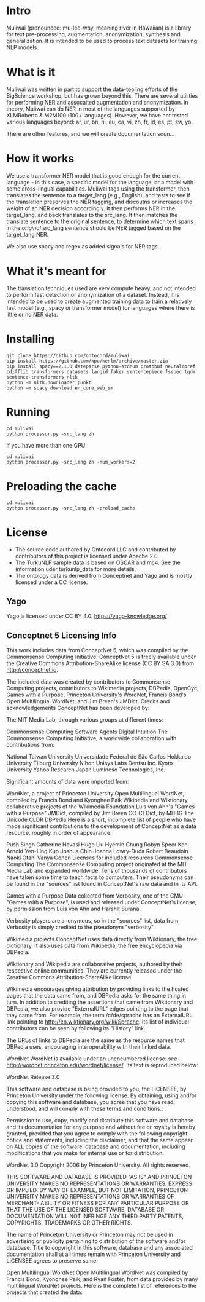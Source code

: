 # Intro
Muliwai (pronounced: mu-lee-why, meaning river in Hawaiian) is a library for text pre-processing, augmentation, anonymization, synthesis and generalization. It is intended to be used to process text datasets for training NLP models.

# What is it
Muliwai was written in part to support the data-tooling efforts of the BigScience workshop, but has grown beyond this. There are several utilities for performing NER and assocaited augmentation and anonymization. In theory, Muliwai can do NER in most of the languages supported by XLMRoberta & M2M100 (100+ languages). However, we have not tested various languages beyond: ar, ur, bn, hi, eu, ca, vi, zh, fr, id, es, pt,  sw, yo. 

There are other features, and we will create documentation soon...

# How it works
We use a transformer NER model that is good enough for the current language - in this case, a specific model for the language, or a model with some cross-lingual capabilities. Muliwai tags using the transformer, then translates the sentence to a target_lang (e.g., English), and tests to see if the translation preserves the NER tagging, and discoutns or increases the weight of an NER decision accordingly. It then performs NER in the target_lang, and back translates to the src_lang. It then matches the translate sentence to the original sentence, to determine which text spans in the *original* src_lang sentence should be NER tagged based on the target_lang NER.

We also use spacy and regex as added signals for NER tags.

# What it's meant for
The translation techniques used are very compute heavy, and not intended to perform fast detection or anonymization of a dataset. Instead, it is intended to be used to create augmented training data to train a relatively fast model (e.g., spacy or transformer model) for languages where there is little or no NER data.

# Installing
```
git clone https://github.com/ontocord/muliwai
pip install https://github.com/kpu/kenlm/archive/master.zip
pip install spacy==2.1.0 dateparse python-stdnum protobuf neuralcoref cdifflib transformers datasets langid faker sentencepiece fsspec tqdm sentence-transformers nltk
python -m nltk.downloader punkt 
python -m spacy download en_core_web_sm
```

# Running
```
cd muliwai
python processor.py -src_lang zh
```
If you have more than one GPU
```
cd muliwai
python processor.py -src_lang zh -num_workers=2
```

# Preloading the cache
```
cd muliwai
python processor.py -src_lang zh -preload_cache

```
# License

- The source code authored by Ontocord LLC and contributed by contributors of this project is licensed under Apache 2.0.
- The TurkuNLP sample data is based on OSCAR and mc4. See the information uder turkunlp_data for more details.
- The ontology data is derived from Conceptnet and Yago and is mostly licensed under a CC license.

## Yago
Yago is licensed under CC BY 4.0. https://yago-knowledge.org/

## Conceptnet 5 Licensing Info

This work includes data from ConceptNet 5, which was compiled by the Commonsense Computing Initiative. ConceptNet 5 is freely available under the Creative Commons Attribution-ShareAlike license (CC BY SA 3.0) from http://conceptnet.io.

The included data was created by contributors to Commonsense Computing projects, contributors to Wikimedia projects, DBPedia, OpenCyc, Games with a Purpose, Princeton University's WordNet, Francis Bond's Open Multilingual WordNet, and Jim Breen's JMDict. Credits and acknowledgements ConceptNet has been developed by:

The MIT Media Lab, through various groups at different times:

Commonsense Computing Software Agents Digital Intuition The Commonsense Computing Initiative, a worldwide collaboration with contributions from:

National Taiwan University Universidade Federal de São Carlos Hokkaido University Tilburg University Nihon Unisys Labs Dentsu Inc. Kyoto University Yahoo Research Japan Luminoso Technologies, Inc.

Significant amounts of data were imported from:

WordNet, a project of Princeton University Open Multilingual WordNet, compiled by Francis Bond and Kyonghee Paik Wikipedia and Wiktionary, collaborative projects of the Wikimedia Foundation Luis von Ahn's "Games with a Purpose" JMDict, compiled by Jim Breen CC-CEDict, by MDBG The Unicode CLDR DBPedia Here is a short, incomplete list of people who have made significant contributions to the development of ConceptNet as a data resource, roughly in order of appearance:

Push Singh Catherine Havasi Hugo Liu Hyemin Chung Robyn Speer Ken Arnold Yen-Ling Kuo Joshua Chin Joanna Lowry-Duda Robert Beaudoin Naoki Otani Vanya Cohen Licenses for included resources Commonsense Computing The Commonsense Computing project originated at the MIT Media Lab and expanded worldwide. Tens of thousands of contributors have taken some time to teach facts to computers. Their pseudonyms can be found in the "sources" list found in ConceptNet's raw data and in its API.

Games with a Purpose Data collected from Verbosity, one of the CMU "Games with a Purpose", is used and released under ConceptNet's license, by permission from Luis von Ahn and Harshit Surana.

Verbosity players are anonymous, so in the "sources" list, data from Verbosity is simply credited to the pseudonym "verbosity".

Wikimedia projects ConceptNet uses data directly from Wiktionary, the free dictionary. It also uses data from Wikipedia, the free encyclopedia via DBPedia.

Wiktionary and Wikipedia are collaborative projects, authored by their respective online communities. They are currently released under the Creative Commons Attribution-ShareAlike license.

Wikimedia encourages giving attribution by providing links to the hosted pages that the data came from, and DBPedia asks for the same thing in turn. In addition to crediting the assertions that came from Wiktionary and DBPedia, we also provide "ExternalURL" edges pointing to the page that they came from. For example, the term /c/de/sprache has an ExternalURL link pointing to http://en.wiktionary.org/wiki/Sprache. Its list of individual contributors can be seen by following its "History" link.

The URLs of links to DBPedia are the same as the resource names that DBPedia uses, encouraging interoperability with their linked data.

WordNet WordNet is available under an unencumbered license: see http://wordnet.princeton.edu/wordnet/license/. Its text is reproduced below:

WordNet Release 3.0

This software and database is being provided to you, the LICENSEE, by Princeton University under the following license. By obtaining, using and/or copying this software and database, you agree that you have read, understood, and will comply with these terms and conditions.:

Permission to use, copy, modify and distribute this software and database and its documentation for any purpose and without fee or royalty is hereby granted, provided that you agree to comply with the following copyright notice and statements, including the disclaimer, and that the same appear on ALL copies of the software, database and documentation, including modifications that you make for internal use or for distribution.

WordNet 3.0 Copyright 2006 by Princeton University. All rights reserved.

THIS SOFTWARE AND DATABASE IS PROVIDED "AS IS" AND PRINCETON UNIVERSITY MAKES NO REPRESENTATIONS OR WARRANTIES, EXPRESS OR IMPLIED. BY WAY OF EXAMPLE, BUT NOT LIMITATION, PRINCETON UNIVERSITY MAKES NO REPRESENTATIONS OR WARRANTIES OF MERCHANT- ABILITY OR FITNESS FOR ANY PARTICULAR PURPOSE OR THAT THE USE OF THE LICENSED SOFTWARE, DATABASE OR DOCUMENTATION WILL NOT INFRINGE ANY THIRD PARTY PATENTS, COPYRIGHTS, TRADEMARKS OR OTHER RIGHTS.

The name of Princeton University or Princeton may not be used in advertising or publicity pertaining to distribution of the software and/or database. Title to copyright in this software, database and any associated documentation shall at all times remain with Princeton University and LICENSEE agrees to preserve same.

Open Multilingual WordNet Open Multilingual WordNet was compiled by Francis Bond, Kyonghee Paik, and Ryan Foster, from data provided by many multilingual WordNet projects. Here is the complete list of references to the projects that created the data.
